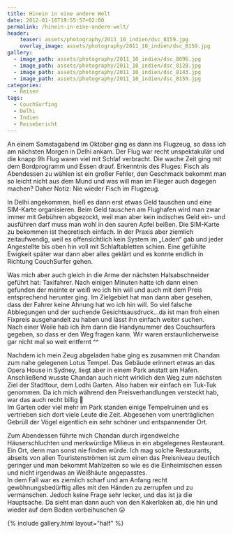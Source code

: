 ```yaml
---
title: Hinein in eine andere Welt
date: 2012-01-16T19:55:57+02:00
permalink: /hinein-in-eine-andere-welt/
header:
    teaser: assets/photography/2011_10_indien/dsc_8159.jpg
    overlay_image: assets/photography/2011_10_indien/dsc_8159.jpg
gallery:
  - image_path: assets/photography/2011_10_indien/dsc_8096.jpg
  - image_path: assets/photography/2011_10_indien/dsc_8128.jpg
  - image_path: assets/photography/2011_10_indien/dsc_8143.jpg
  - image_path: assets/photography/2011_10_indien/dsc_8159.jpg
categories:
  - Reisen
tags:
  - CouchSurfing
  - Delhi
  - Indien
  - Reisebericht
---
```

An einem Samstagabend im Oktober ging es dann ins Flugzeug, so dass ich am nächsten Morgen in Delhi ankam. 
Der Flug war recht unspektakulär und die knapp 9h Flug waren viel mit Schlaf verbracht. 
Die wache Zeit ging mit dem Bordprogramm und Essen drauf. Erkenntnis des Fluges: Fisch als Abendessen zu wählen ist ein großer Fehler, 
den Geschmack bekommt man so leicht nicht aus dem Mund und was will man im Flieger auch dagegen machen? 
Daher Notiz: Nie wieder Fisch im Flugzeug.  

In Delhi angekommen, hieß es dann erst etwas Geld tauschen und eine SIM-Karte organisieren. 
Beim Geld tauschen am Flughafen wird man zwar immer mit Gebühren abgezockt, weil man aber kein indisches Geld ein- und ausführen darf 
muss man wohl in den sauren Apfel beißen. Die SIM-Karte zu bekommen ist theoretisch einfach. 
In der Praxis aber ziemlich zeitaufwendig, weil es offensichtlich kein System im „Laden“ gab und jeder Angestellte 
bis oben hin voll mit Schlaftabletten schien. Eine gefühlte Ewigkeit später war dann aber alles geklärt und es 
konnte endlich in Richtung CouchSurfer gehen.

Was mich aber auch gleich in die Arme der nächsten Halsabschneider geführt hat: Taxifahrer. 
Nach einigen Minuten hatte ich dann einen gefunden der meinte er weiß wo ich hin will und auch mit dem Preis entsprechend herunter ging. 
Im Zielgebiet hat man dann aber gesehen, dass der Fahrer keine Ahnung hat wo ich hin will. 
So viel falsche Abbiegungen und der suchende Gesichtsausdruck…da ist man froh einen Fixpreis ausgehandelt zu haben und lässt ihn einfach weiter suchen.  
Nach einer Weile hab ich ihm dann die Handynummer des Couchsurfers gegeben, so dass er den Weg fragen kann. 
Wir waren erstaunlicherweise gar nicht mal so weit entfernt ^^

Nachdem ich mein Zeug abgeladen habe ging es zusammen mit Chandan zum nahe gelegenen Lotus Tempel. 
Das Gebäude erinnert etwas an das Opera House in Sydney, liegt aber in einem Park anstatt am Hafen. 
Anschließend wusste Chandan auch nicht wirklich den Weg zum nächsten Ziel der Stadttour, dem Lodhi Garten. 
Also haben wir einfach ein Tuk-Tuk genommen. Da ich mich während den Preisverhandlungen versteckt hab, war das auch recht billig 🙂  
Im Garten oder viel mehr im Park standen einige Tempelruinen und es vertrieben sich dort viele Leute die Zeit. 
Abgesehen vom unerträglichen Gebrüll der Vögel eigentlich ein sehr schöner und entspannender Ort.

Zum Abendessen führte mich Chandan durch irgendwelche Häuserschluchten und merkwürdige Milieus in ein abgelegenes Restaurant. 
Ein Ort, denn man sonst nie finden würde. Ich mag solche Restaurants, abseits von allen Touristenströmen ist zum einen 
das Preisniveau deutlich geringer und man bekommt Mahlzeiten so wie es die Einheimischen essen und nicht irgendwas an Weißhäute angepasstes.  
In dem Fall war es ziemlich scharf und am Anfang recht gewöhnungsbedürftig alles mit den Händen zu zerrupfen und zu vermanschen. 
Jedoch keine Frage sehr lecker, und das ist ja die Hauptsache. 
Da sieht man dann auch von den Kakerlaken ab, die hin und wieder auf dem Boden vorbeihuschen 😛

{% include gallery.html layout="half" %}
